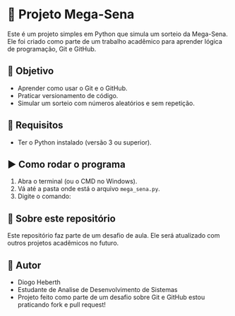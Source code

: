 # 🎰 Projeto Mega-Sena

Este é um projeto simples em Python que simula um sorteio da Mega-Sena. Ele foi criado como parte de um trabalho acadêmico para aprender lógica de programação, Git e GitHub.

## 📌 Objetivo

- Aprender como usar o Git e o GitHub.
- Praticar versionamento de código.
- Simular um sorteio com números aleatórios e sem repetição.

## 🐍 Requisitos

- Ter o Python instalado (versão 3 ou superior).

## ▶️ Como rodar o programa

1. Abra o terminal (ou o CMD no Windows).
2. Vá até a pasta onde está o arquivo `mega_sena.py`.
3. Digite o comando:

## 💾 Sobre este repositório

Este repositório faz parte de um desafio de aula. Ele será atualizado com outros projetos acadêmicos no futuro.

## 🙋 Autor

- Diogo Heberth
- Estudante de Analise de Desenvolvimento de Sistemas 
- Projeto feito como parte de um desafio sobre Git e GitHub
estou praticando fork e pull request!
